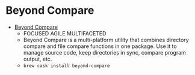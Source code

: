 # Beyond Compare
- [Beyond Compare](https://www.scootersoftware.com/)
  -  FOCUSED AGILE MULTIFACETED
  - Beyond Compare is a multi-platform utility that combines directory compare and file compare functions in one package.  Use it to manage source code, keep directories in sync, compare program output, etc.
  - `brew cask install beyond-compare`
